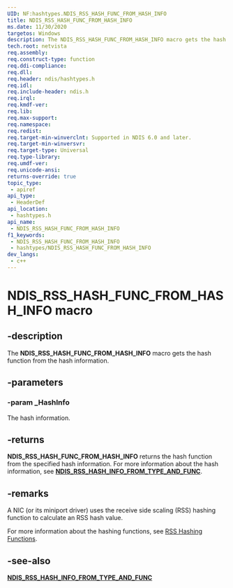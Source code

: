 ```yaml
---
UID: NF:hashtypes.NDIS_RSS_HASH_FUNC_FROM_HASH_INFO
title: NDIS_RSS_HASH_FUNC_FROM_HASH_INFO
ms.date: 11/30/2020
targetos: Windows
description: The NDIS_RSS_HASH_FUNC_FROM_HASH_INFO macro gets the hash function from the hash information.
tech.root: netvista
req.assembly: 
req.construct-type: function
req.ddi-compliance: 
req.dll: 
req.header: ndis/hashtypes.h
req.idl: 
req.include-header: ndis.h
req.irql: 
req.kmdf-ver: 
req.lib: 
req.max-support: 
req.namespace: 
req.redist: 
req.target-min-winverclnt: Supported in NDIS 6.0 and later.
req.target-min-winversvr: 
req.target-type: Universal
req.type-library: 
req.umdf-ver: 
req.unicode-ansi: 
returns-override: true
topic_type:
 - apiref
api_type:
 - HeaderDef
api_location:
 - hashtypes.h
api_name:
 - NDIS_RSS_HASH_FUNC_FROM_HASH_INFO
f1_keywords:
 - NDIS_RSS_HASH_FUNC_FROM_HASH_INFO
 - hashtypes/NDIS_RSS_HASH_FUNC_FROM_HASH_INFO
dev_langs:
 - c++
---
```



# NDIS_RSS_HASH_FUNC_FROM_HASH_INFO macro


## -description

The **NDIS_RSS_HASH_FUNC_FROM_HASH_INFO** macro gets the hash function from the hash information.

## -parameters

### -param _HashInfo

The hash information.

## -returns

**NDIS_RSS_HASH_FUNC_FROM_HASH_INFO** returns the hash function from the specified hash information. For more information about the hash information, see [**NDIS_RSS_HASH_INFO_FROM_TYPE_AND_FUNC**](nf-hashtypes-ndis_rss_hash_info_from_type_and_func.md).

## -remarks

A NIC (or its miniport driver) uses the receive side scaling (RSS) hashing function to calculate an RSS hash value.

For more information about the hashing functions, see [RSS Hashing Functions](/windows-hardware/drivers/network/rss-hashing-functions).

## -see-also

[**NDIS_RSS_HASH_INFO_FROM_TYPE_AND_FUNC**](nf-hashtypes-ndis_rss_hash_info_from_type_and_func.md)

